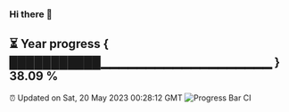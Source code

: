 ### Hi there 👋
⏳ Year progress { ███████████▁▁▁▁▁▁▁▁▁▁▁▁▁▁▁▁▁▁▁ } 38.09 %
---
⏰ Updated on Sat, 20 May 2023 00:28:12 GMT
![Progress Bar CI](https://github.com/Moyi321/Moyi321/workflows/Progress%20Bar%20CI/badge.svg)
